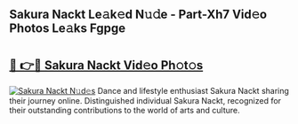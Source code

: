 ## Sakura Nackt Le𝚊k𝚎d N𝚞𝚍e - Part-Xh7 Vid𝚎o Photos Le𝚊ks Fgpge

# <h2><a href="http://fb63lo.evod.top/?m=Sakura+Nackt">🔗 👉🔴 Sakura Nackt Vid𝚎o Ph𝚘t𝚘s</a></h2>

[![Sakura Nackt N𝚞d𝚎s](https://i.imgur.com/8V9OHl7.gif)](http://fb63lo.evod.top/?m=Sakura+Nackt)
Dance and lifestyle enthusiast Sakura Nackt sharing their journey online. Distinguished individual Sakura Nackt, recognized for their outstanding contributions to the world of arts and culture. 
